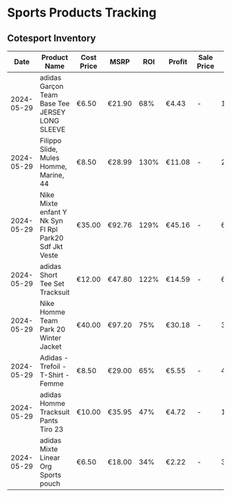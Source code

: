 # Sports Products Tracking

## Cotesport Inventory

| Date | Product Name | Cost Price | MSRP | ROI | Profit | Sale Price | BSR | ASIN | Amazon URL |
|------|--------------|------------|------|-----|---------|------------|-----|------|------------|
| 2024-05-29 | adidas Garçon Team Base Tee JERSEY LONG SLEEVE | €6.50 | €21.90 | 68% | €4.43 | - | 125697 | B08VVYQ29X | https://www.amazon.fr/dp/B08VVYQ29X |
| 2024-05-29 | Filippo Slide, Mules Homme, Marine, 44 | €8.50 | €28.99 | 130% | €11.08 | - | 215608 | B0BMWBFGMN | https://www.amazon.fr/dp/B0BMWBFGMN |
| 2024-05-29 | Nike Mixte enfant Y Nk Syn Fl Rpl Park20 Sdf Jkt Veste | €35.00 | €92.76 | 129% | €45.16 | - | 67439 | B08T5ZK1LP | https://www.amazon.fr/dp/B08T5ZK1LP |
| 2024-05-29 | adidas Short Tee Set Tracksuit | €12.00 | €47.80 | 122% | €14.59 | - | 635430 | B09RPWF5BG | https://www.amazon.fr/dp/B09RPWF5BG |
| 2024-05-29 | Nike Homme Team Park 20 Winter Jacket | €40.00 | €97.20 | 75% | €30.18 | - | 37870 | B08TBXMJG3 | https://www.amazon.fr/dp/B08TBXMJG3 |
| 2024-05-29 | Adidas - Trefoil - T-Shirt - Femme | €8.50 | €29.00 | 65% | €5.55 | - | 417233 | B078Y3J33Z | https://www.amazon.fr/dp/B078Y3J33Z |
| 2024-05-29 | adidas Homme Tracksuit Pants Tiro 23 | €10.00 | €35.95 | 47% | €4.72 | - | 119464 | B0BS7B5ZKM | https://www.amazon.fr/dp/B0BS7B5ZKM |
| 2024-05-29 | adidas Mixte Linear Org Sports pouch | €6.50 | €18.00 | 34% | €2.22 | - | 39982 | B0BPTKZQ6P | https://www.amazon.fr/dp/B0BPTKZQ6P |